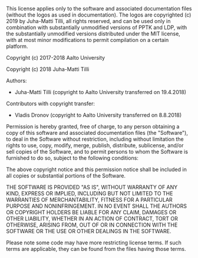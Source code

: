 This license applies only to the software and associated documentation files
(without the logos as used in documentation). The logos are copyrighted (c)
2019 by Juha-Matti Tilli, all rights reserved, and can be used only in
combination with substantially unmodified versions of PPTK and LDP, with the
substantially unmodified versions distributed under the MIT license, with at
most minor modifications to permit compilation on a certain platform.

Copyright (c) 2017-2018 Aalto University

Copyright (c) 2018 Juha-Matti Tilli

Authors:
- Juha-Matti Tilli (copyright to Aalto University transferred on 19.4.2018)

Contributors with copyright transfer:
- Vladis Dronov (copyright to Aalto University transferred on 8.8.2018)

Permission is hereby granted, free of charge, to any person obtaining
a copy of this software and associated documentation files (the
"Software"), to deal in the Software without restriction, including
without limitation the rights to use, copy, modify, merge, publish,
distribute, sublicense, and/or sell copies of the Software, and to
permit persons to whom the Software is furnished to do so, subject to
the following conditions:

The above copyright notice and this permission notice shall be
included in all copies or substantial portions of the Software.

THE SOFTWARE IS PROVIDED "AS IS", WITHOUT WARRANTY OF ANY KIND,
EXPRESS OR IMPLIED, INCLUDING BUT NOT LIMITED TO THE WARRANTIES OF
MERCHANTABILITY, FITNESS FOR A PARTICULAR PURPOSE AND
NONINFRINGEMENT. IN NO EVENT SHALL THE AUTHORS OR COPYRIGHT HOLDERS BE
LIABLE FOR ANY CLAIM, DAMAGES OR OTHER LIABILITY, WHETHER IN AN ACTION
OF CONTRACT, TORT OR OTHERWISE, ARISING FROM, OUT OF OR IN CONNECTION
WITH THE SOFTWARE OR THE USE OR OTHER DEALINGS IN THE SOFTWARE.

Please note some code may have more restricting license terms. If such terms
are applicable, they can be found from the files having those terms.
